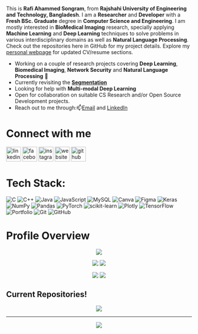

<!--
**RAS-95/Rafi Ahammed Songram** is a ✨ _special_ ✨ repository because its `README.md` (this file) appears on your GitHub profile.
Here are some ideas to get you started:

-->
This is **Rafi Ahammed Songram**, from **Rajshahi University of Engineering and Technology, Bangladesh**. I am a **Researcher** and **Developer** with a **Fresh BSc. Graduate** degree in **Computer Science and Engineering**. I am mostly interested in **BioMedical Imaging** research, specially applying **Machine Learning** and **Deep Learning** techniques to solve problems in various interdisciplinary domains as well as **Natural Language Processing**. Check out the repositories here in GitHub for my project details. Explore my [personal webpage](https://ras-95.github.io/) for updated CV/resume sections.

- Working on a couple of research projects covering **Deep Learning**, **Biomedical Imaging**, **Network Security** and **Natural Language Processing** 🔭
- Currently revisiting the **[Segmentation](https://github.com/hphuongdhsp/Segmentation-Tutorial)**
- Looking for help with **Multi-modal Deep Learning**
- Open for collaboration on suitable CS Research and/or Open Source Development projects.
- Reach out to me through:📫[Email](mailto:rafiahammedsongram@gmail.com) and [LinkedIn](https://www.linkedin.com/in/rafi-songram/) 

<!--  
- 💬 Ask me about ... 
- ⚡ Fun fact: ...
- 📫 Reach out to me through: [Mail](mailto:rafiahammedsongram@gmail.com) and [LinkedIn](https://www.linkedin.com/in/rafi-songram/)
- 😄 Pronouns: ... -->

<!--
## Languages

<p align="left"> <a href="https://www.python.org/"> <img src="https://devicons.github.io/devicon/devicon.git/icons/python/python-original.svg" alt="python" width="40" height="40"/> </a> <a href = "https://www.gnu.org/software/gnu-c-manual/gnu-c-manual.html"> <img src="https://devicons.github.io/devicon/devicon.git/icons/c/c-original.svg" alt="c" width="40" height="40"/> </a> <a href = "https://isocpp.org/"> <img src="https://devicons.github.io/devicon/devicon.git/icons/cplusplus/cplusplus-original.svg" alt="cplusplus" width="40" height="40"/> </a> <a href = "https://www.java.com/en/"> <img src="https://devicons.github.io/devicon/devicon.git/icons/java/java-original-wordmark.svg" alt="java" width="40" height="40"/> </a> <a href = "https://developer.mozilla.org/en-US/docs/Web/Guide/HTML/HTML5"> <img src="https://devicons.github.io/devicon/devicon.git/icons/html5/html5-original-wordmark.svg" alt="html5" width="40" height="40"/> </a> <a href = "https://www.w3.org/TR/2001/WD-css3-roadmap-20010523/"> <img src="https://devicons.github.io/devicon/devicon.git/icons/css3/css3-original-wordmark.svg" alt="css3" width="40" height="40"/> </a> <a href = " https://developer.mozilla.org/en-US/docs/Web/JavaScript"> <img src="https://devicons.github.io/devicon/devicon.git/icons/javascript/javascript-original.svg" alt="javascript" width="40" height="40"/> </a> <a href = "https://www.php.net/docs.php"> <img src="https://devicons.github.io/devicon/devicon.git/icons/php/php-original.svg" alt="php" width="40" height="40"/> </a> <a href = "https://docs.mongodb.com/"> <img src="https://devicons.github.io/devicon/devicon.git/icons/mongodb/mongodb-original-wordmark.svg" alt="mongodb" width="40" height="40"/> </a> <a href = "https://dev.mysql.com/doc/"> <img src="https://devicons.github.io/devicon/devicon.git/icons/mysql/mysql-original-wordmark.svg" alt="mysql" width="40" height="40"/></a> </p> --> 

<!--
## Tools and Frameworks

<p align="left> <img src="https://devicons.github.io/devicon/devicon.git/icons/bootstrap/bootstrap-plain.svg" alt="bootstrap" width="40" height="40"/> <img src="https://devicons.github.io/devicon/devicon.git/icons/django/django-original.svg" alt="django" width="40" height="40"/> <img src="https://www.vectorlogo.zone/logos/pocoo_flask/pocoo_flask-icon.svg" alt="flask" width="40" height="40"/> <img src="https://devicons.github.io/devicon/devicon.git/icons/laravel/laravel-plain-wordmark.svg" alt="laravel" width="40" height="40"/> <img src="https://www.vectorlogo.zone/logos/jekyllrb/jekyllrb-icon.svg" alt="jekyll" width="40" height="40"/> <img src="https://www.vectorlogo.zone/logos/tensorflow/tensorflow-icon.svg" alt="tensorflow" width="40" height="40"/> <img src="https://www.vectorlogo.zone/logos/git-scm/git-scm-icon.svg" alt="git" width="40" height="40"/> <img src="https://www.vectorlogo.zone/logos/adobe_illustrator/adobe_illustrator-icon.svg" alt="illustrator" width="40" height="40"/> <img src="https://www.vectorlogo.zone/logos/figma/figma-icon.svg" alt="figma" width="40" height="40"/></p>
-->

# Connect with me
[<img src='https://cdn.jsdelivr.net/npm/simple-icons@3.0.1/icons/linkedin.svg' alt='linkedin' height='40'>](https://www.linkedin.com/in/rafi-songram/)  [<img src='https://cdn.jsdelivr.net/npm/simple-icons@3.0.1/icons/facebook.svg' alt='facebook' height='40'>](https://www.facebook.com/rafiahammed.songram/)  [<img src='https://cdn.jsdelivr.net/npm/simple-icons@3.0.1/icons/instagram.svg' alt='instagram' height='40'>](https://www.instagram.com/rafi_ahammed_songram/)  [<img src='https://cdn.jsdelivr.net/npm/simple-icons@3.0.1/icons/icloud.svg' alt='website' height='40'>](https://github.com/RAS-95)  [<img src='https://cdn.jsdelivr.net/npm/simple-icons@3.0.1/icons/github.svg' alt='github' height='40'>](https://ras-95.github.io/)  

#  Tech Stack:
![C](https://img.shields.io/badge/c-%2300599C.svg?style=for-the-badge&logo=c&logoColor=white) ![C++](https://img.shields.io/badge/c++-%2300599C.svg?style=for-the-badge&logo=c%2B%2B&logoColor=white) ![Java](https://img.shields.io/badge/java-%23ED8B00.svg?style=for-the-badge&logo=openjdk&logoColor=white) ![JavaScript](https://img.shields.io/badge/javascript-%23323330.svg?style=for-the-badge&logo=javascript&logoColor=%23F7DF1E) ![MySQL](https://img.shields.io/badge/mysql-4479A1.svg?style=for-the-badge&logo=mysql&logoColor=white) ![Canva](https://img.shields.io/badge/Canva-%2300C4CC.svg?style=for-the-badge&logo=Canva&logoColor=white) ![Figma](https://img.shields.io/badge/figma-%23F24E1E.svg?style=for-the-badge&logo=figma&logoColor=white) ![Keras](https://img.shields.io/badge/Keras-%23D00000.svg?style=for-the-badge&logo=Keras&logoColor=white) ![NumPy](https://img.shields.io/badge/numpy-%23013243.svg?style=for-the-badge&logo=numpy&logoColor=white) ![Pandas](https://img.shields.io/badge/pandas-%23150458.svg?style=for-the-badge&logo=pandas&logoColor=white) ![PyTorch](https://img.shields.io/badge/PyTorch-%23EE4C2C.svg?style=for-the-badge&logo=PyTorch&logoColor=white) ![scikit-learn](https://img.shields.io/badge/scikit--learn-%23F7931E.svg?style=for-the-badge&logo=scikit-learn&logoColor=white) ![Plotly](https://img.shields.io/badge/Plotly-%233F4F75.svg?style=for-the-badge&logo=plotly&logoColor=white) ![TensorFlow](https://img.shields.io/badge/TensorFlow-%23FF6F00.svg?style=for-the-badge&logo=TensorFlow&logoColor=white) ![Portfolio](https://img.shields.io/badge/Portfolio-%23000000.svg?style=for-the-badge&logo=firefox&logoColor=#FF7139) ![Git](https://img.shields.io/badge/git-%23F05033.svg?style=for-the-badge&logo=git&logoColor=white) ![GitHub](https://img.shields.io/badge/github-%23121011.svg?style=for-the-badge&logo=github&logoColor=white)

# Profile Overview

<div align="center">
  
![](http://github-profile-summary-cards.vercel.app/api/cards/profile-details?username=RAS-95&theme=dracula)

![](http://github-profile-summary-cards.vercel.app/api/cards/repos-per-language?username=RAS-95&theme=dracula) ![](http://github-profile-summary-cards.vercel.app/api/cards/most-commit-language?username=RAS-95r&theme=dracula)

![](http://github-profile-summary-cards.vercel.app/api/cards/stats?username=RAS-95&theme=dracula) ![](http://github-profile-summary-cards.vercel.app/api/cards/productive-time?username=RAS-95&theme=dracula&utcOffset=6)

</div>


## Current Repositories!

<div align="center">

![](https://github-contributor-stats.vercel.app/api?username=RAS-95&limit=5&theme=radical&combine_all_yearly_contributions=true)

</div>

---
<div align="center">
  
[![](https://visitcount.itsvg.in/api?id=RAS-95&icon=0&color=0)](https://visitcount.itsvg.in)
  
</div>
<!-- Proudly created with GPRM ( https://gprm.itsvg.in ) -->




<!--
![Profile views](https://gpvc.arturio.dev/RAS-95)

![GitHub stats](https://github-readme-stats.vercel.app/api?username=RAS-95&show_icons=true&theme=tokyonight&count_private=true)
![Top Langs](https://github-readme-stats.vercel.app/api/top-langs/?username=RAS-95&layout=compact&langs_count=10&hide=MATLAB)
![GitHub stats](https://github-readme-stats.vercel.app/api?username=RAS-95&show_icons=true&theme=tokyonight&count_private=true)  
![Top Langs](https://github-readme-stats.vercel.app/api/top-langs/?username=RAS-95&langs_count=5)](https://github.com/anuraghazra/github-readme-stats)

[<img src='https://cdn.jsdelivr.net/npm/simple-icons@3.0.1/icons/stackoverflow.svg' alt='stackoverflow' height='40'>](https://stackoverflow.com/users/12278453/RAS-95)
-->


